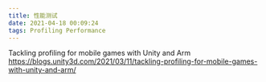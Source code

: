 ```yaml
---
title: 性能测试
date: 2021-04-18 00:09:24
tags: Profiling Performance
---
```


Tackling profiling for mobile games with Unity and Arm
https://blogs.unity3d.com/2021/03/11/tackling-profiling-for-mobile-games-with-unity-and-arm/
